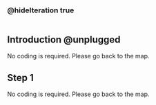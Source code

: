 ### @hideIteration true 

```blocks
```
## Introduction @unplugged
No coding is required. Please go back to the map.

## Step 1 
No coding is required. Please go back to the map.
